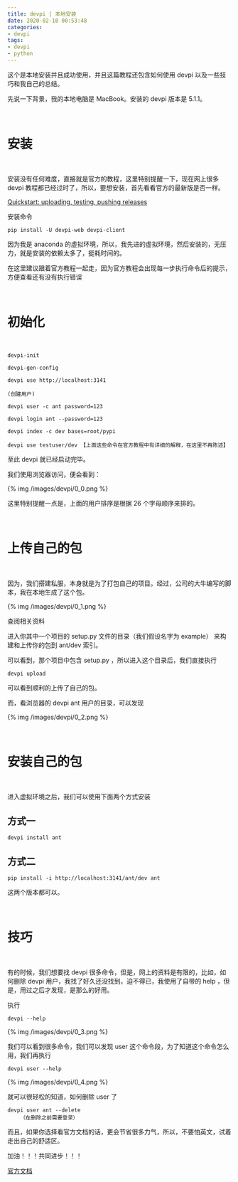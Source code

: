 ```yaml
---
title: devpi | 本地安装
date: 2020-02-10 00:53:48
categories:
- devpi
tags:
- devpi
- python
---
```

这个是本地安装并且成功使用，并且这篇教程还包含如何使用 devpi 以及一些技巧和我自己的总结。

先说一下背景，我的本地电脑是 MacBook。安装的 devpi 版本是 5.1.1。

<!-- more -->

<br/>

# 安装

<br/>

安装没有任何难度，直接就是官方的教程，这里特别提醒一下，现在网上很多 devpi 教程都已经过时了，所以，要想安装，首先看看官方的最新版是否一样。

[Quickstart: uploading, testing, pushing releases](https://devpi.net/docs/devpi/devpi/5.2/+d/quickstart-releaseprocess.html#installing-devpi-client-and-server)

安装命令

	pip install -U devpi-web devpi-client

因为我是 anaconda 的虚拟环境，所以，我先进的虚拟环境，然后安装的，无压力，就是安装的依赖太多了，挺耗时间的。

在这里建议跟着官方教程一起走，因为官方教程会出现每一步执行命令后的提示，方便查看还有没有执行错误

<br/>

# 初始化

<br/>

	devpi-init

	devpi-gen-config

	devpi use http://localhost:3141

	(创建用户)

	devpi user -c ant password=123

	devpi login ant --password=123

	devpi index -c dev bases=root/pypi

	devpi use testuser/dev 【上面这些命令在官方教程中有详细的解释，在这里不再陈述】

至此 devpi 就已经启动完毕。

我们使用浏览器访问，便会看到：

{% img /images/devpi/0_0.png %}

这里特别提醒一点是，上面的用户排序是根据 26 个字母顺序来排的。

<br/>

# 上传自己的包

<br/>

因为，我们搭建私服，本身就是为了打包自己的项目。经过，公司的大牛编写的脚本，我在本地生成了这个包。

{% img /images/devpi/0_1.png %}

查阅相关资料

进入你其中一个项目的 setup.py 文件的目录（我们假设名字为 example） 来构建和上传你的包到 ant/dev 索引。

可以看到，那个项目中包含 setup.py ，所以进入这个目录后，我们直接执行

	devpi upload

可以看到顺利的上传了自己的包。

而，看浏览器的 devpi ant 用户的目录，可以发现

{% img /images/devpi/0_2.png %}

<br/>

# 安装自己的包

<br/>

进入虚拟环境之后，我们可以使用下面两个方式安装

## 方式一

	devpi install ant

## 方式二

	pip install -i http://localhost:3141/ant/dev ant

这两个版本都可以。

<br/>

# 技巧

<br/>

有的时候，我们想要找 devpi 很多命令，但是，网上的资料是有限的，比如，如何删除 devpi 用户，我找了好久还没找到，迫不得已，我使用了自带的 help ，但是，用过之后才发现，是那么的好用。

执行

	devpi --help

{% img /images/devpi/0_3.png %}

我们可以看到很多命令，我们可以发现 user 这个命令段，为了知道这个命令怎么用，我们再执行

	devpi user --help

{% img /images/devpi/0_4.png %}

就可以很轻松的知道，如何删除 user 了

	devpi user ant --delete
		（在删除之前需要登录）

而且，如果你选择看官方文档的话，更会节省很多力气，所以，不要怕英文，试着走出自己的舒适区。

加油！！！共同进步！！！

[官方文档](https://devpi.net/docs/devpi/devpi/5.2/+d/index.html)

